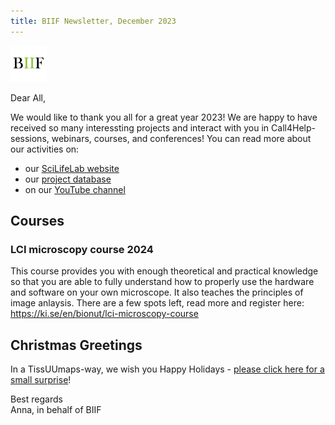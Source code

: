 ```yaml
---
title: BIIF Newsletter, December 2023
---
```

![BIIF logo](/images/biif_logo_white.png )

Dear All,

We would like to thank you all for a great year 2023! We are happy to have received so many interessting projects and interact with you in Call4Help-sessions, webinars, courses, and conferences!
You can read more about our activities on:
- our [SciLifeLab website](https://www.scilifelab.se/units/bioimage-informatics/)
- our [project database](https://biifsweden.github.io/)
- on our [YouTube channel](https://www.youtube.com/channel/UCFtGwYOJ59WdUshqv3ujIAg)

## Courses
### LCI microscopy course 2024
This course provides you with enough theoretical and practical knowledge so that you are able to fully understand how to properly use the hardware and software on your own microscope. It also teaches the principles of image anlaysis. 
There are a few spots left, read more and register here: https://ki.se/en/bionut/lci-microscopy-course

## Christmas Greetings
In a TissUUmaps-way, we wish you Happy Holidays - [please click here for a small surprise](https://user.it.uu.se/~andbe848/TissUUmaps_Christmas/#)! 

Best regards  
Anna, in behalf of BIIF
